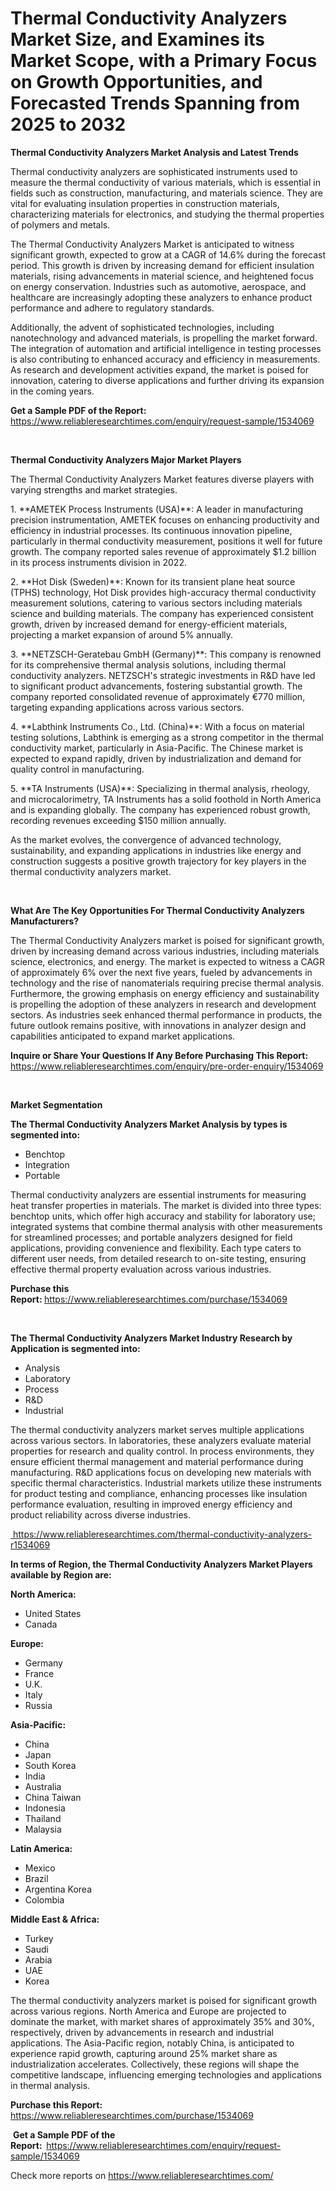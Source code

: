 <p><h1>Thermal Conductivity Analyzers Market Size, and Examines its Market Scope, with a Primary Focus on Growth Opportunities, and Forecasted Trends Spanning from 2025 to 2032</h1></p><p><strong>Thermal Conductivity Analyzers Market Analysis and Latest Trends</strong></p>
<p><p>Thermal conductivity analyzers are sophisticated instruments used to measure the thermal conductivity of various materials, which is essential in fields such as construction, manufacturing, and materials science. They are vital for evaluating insulation properties in construction materials, characterizing materials for electronics, and studying the thermal properties of polymers and metals. </p><p>The Thermal Conductivity Analyzers Market is anticipated to witness significant growth, expected to grow at a CAGR of 14.6% during the forecast period. This growth is driven by increasing demand for efficient insulation materials, rising advancements in material science, and heightened focus on energy conservation. Industries such as automotive, aerospace, and healthcare are increasingly adopting these analyzers to enhance product performance and adhere to regulatory standards. </p><p>Additionally, the advent of sophisticated technologies, including nanotechnology and advanced materials, is propelling the market forward. The integration of automation and artificial intelligence in testing processes is also contributing to enhanced accuracy and efficiency in measurements. As research and development activities expand, the market is poised for innovation, catering to diverse applications and further driving its expansion in the coming years.</p></p>
<p><strong>Get a Sample PDF of the Report:&nbsp;</strong> <a href="https://www.reliableresearchtimes.com/enquiry/request-sample/1534069?utm_campaign=2989&utm_medium=2&utm_source=Github&utm_content=ia&utm_term=08042025&utm_id=thermal-conductivity-analyzers">https://www.reliableresearchtimes.com/enquiry/request-sample/1534069</a></p>
<p>&nbsp;</p>
<p><strong>Thermal Conductivity Analyzers Major Market Players</strong></p>
<p><p>The Thermal Conductivity Analyzers Market features diverse players with varying strengths and market strategies. </p><p>1. **AMETEK Process Instruments (USA)**: A leader in manufacturing precision instrumentation, AMETEK focuses on enhancing productivity and efficiency in industrial processes. Its continuous innovation pipeline, particularly in thermal conductivity measurement, positions it well for future growth. The company reported sales revenue of approximately $1.2 billion in its process instruments division in 2022.</p><p>2. **Hot Disk (Sweden)**: Known for its transient plane heat source (TPHS) technology, Hot Disk provides high-accuracy thermal conductivity measurement solutions, catering to various sectors including materials science and building materials. The company has experienced consistent growth, driven by increased demand for energy-efficient materials, projecting a market expansion of around 5% annually.</p><p>3. **NETZSCH-Geratebau GmbH (Germany)**: This company is renowned for its comprehensive thermal analysis solutions, including thermal conductivity analyzers. NETZSCH's strategic investments in R&D have led to significant product advancements, fostering substantial growth. The company reported consolidated revenue of approximately €770 million, targeting expanding applications across various sectors.</p><p>4. **Labthink Instruments Co., Ltd. (China)**: With a focus on material testing solutions, Labthink is emerging as a strong competitor in the thermal conductivity market, particularly in Asia-Pacific. The Chinese market is expected to expand rapidly, driven by industrialization and demand for quality control in manufacturing.</p><p>5. **TA Instruments (USA)**: Specializing in thermal analysis, rheology, and microcalorimetry, TA Instruments has a solid foothold in North America and is expanding globally. The company has experienced robust growth, recording revenues exceeding $150 million annually.</p><p>As the market evolves, the convergence of advanced technology, sustainability, and expanding applications in industries like energy and construction suggests a positive growth trajectory for key players in the thermal conductivity analyzers market.</p></p>
<p>&nbsp;</p>
<p><strong>What Are The Key Opportunities For Thermal Conductivity Analyzers Manufacturers?</strong></p>
<p><p>The Thermal Conductivity Analyzers market is poised for significant growth, driven by increasing demand across various industries, including materials science, electronics, and energy. The market is expected to witness a CAGR of approximately 6% over the next five years, fueled by advancements in technology and the rise of nanomaterials requiring precise thermal analysis. Furthermore, the growing emphasis on energy efficiency and sustainability is propelling the adoption of these analyzers in research and development sectors. As industries seek enhanced thermal performance in products, the future outlook remains positive, with innovations in analyzer design and capabilities anticipated to expand market applications.</p></p>
<p><strong>Inquire or Share Your Questions If Any Before Purchasing This Report:</strong> <a href="https://www.reliableresearchtimes.com/enquiry/pre-order-enquiry/1534069?utm_campaign=2989&utm_medium=2&utm_source=Github&utm_content=ia&utm_term=08042025&utm_id=thermal-conductivity-analyzers">https://www.reliableresearchtimes.com/enquiry/pre-order-enquiry/1534069</a></p>
<p>&nbsp;</p>
<p><strong>Market Segmentation</strong></p>
<p><strong>The Thermal Conductivity Analyzers Market Analysis by types is segmented into:</strong></p>
<p><ul><li>Benchtop</li><li>Integration</li><li>Portable</li></ul></p>
<p><p>Thermal conductivity analyzers are essential instruments for measuring heat transfer properties in materials. The market is divided into three types: benchtop units, which offer high accuracy and stability for laboratory use; integrated systems that combine thermal analysis with other measurements for streamlined processes; and portable analyzers designed for field applications, providing convenience and flexibility. Each type caters to different user needs, from detailed research to on-site testing, ensuring effective thermal property evaluation across various industries.</p></p>
<p><strong>Purchase this Report:&nbsp;</strong><a href="https://www.reliableresearchtimes.com/purchase/1534069?utm_campaign=2989&utm_medium=2&utm_source=Github&utm_content=ia&utm_term=08042025&utm_id=thermal-conductivity-analyzers">https://www.reliableresearchtimes.com/purchase/1534069</a></p>
<p>&nbsp;</p>
<p><strong>The Thermal Conductivity Analyzers Market Industry Research by Application is segmented into:</strong></p>
<p><ul><li>Analysis</li><li>Laboratory</li><li>Process</li><li>R&D</li><li>Industrial</li></ul></p>
<p><p>The thermal conductivity analyzers market serves multiple applications across various sectors. In laboratories, these analyzers evaluate material properties for research and quality control. In process environments, they ensure efficient thermal management and material performance during manufacturing. R&D applications focus on developing new materials with specific thermal characteristics. Industrial markets utilize these instruments for product testing and compliance, enhancing processes like insulation performance evaluation, resulting in improved energy efficiency and product reliability across diverse industries.</p></p>
<p><a href="https://www.reliableresearchtimes.com/thermal-conductivity-analyzers-r1534069?utm_campaign=2989&utm_medium=2&utm_source=Github&utm_content=ia&utm_term=08042025&utm_id=thermal-conductivity-analyzers">&nbsp;https://www.reliableresearchtimes.com/thermal-conductivity-analyzers-r1534069</a></p>
<p><strong>In terms of Region, the Thermal Conductivity Analyzers Market Players available by Region are:</strong></p>
<p>
    <p> <strong> North America: </strong>
        <ul>
            <li>United States</li>
            <li>Canada</li>
        </ul>
        </p> 
    <p> <strong> Europe: </strong>
        <ul>
            <li>Germany</li>
            <li>France</li>
            <li>U.K.</li>
            <li>Italy</li>
            <li>Russia</li>
        </ul>
        </p> 
    <p> <strong> Asia-Pacific: </strong>
        <ul>
            <li>China</li>
            <li>Japan</li>
            <li>South Korea</li>
            <li>India</li>
            <li>Australia</li>
            <li>China Taiwan</li>
            <li>Indonesia</li>
            <li>Thailand</li>
            <li>Malaysia</li>
        </ul>
        </p> 
    <p> <strong> Latin America: </strong>
        <ul>
            <li>Mexico</li>
            <li>Brazil</li>
            <li>Argentina Korea</li>
            <li>Colombia</li>
        </ul>
        </p> 
    <p> <strong> Middle East & Africa: </strong>
        <ul>
            <li>Turkey</li>
            <li>Saudi</li>
            <li>Arabia</li>
            <li>UAE</li>
            <li>Korea</li>
        </ul>
    </p>
    </p>
<p><p>The thermal conductivity analyzers market is poised for significant growth across various regions. North America and Europe are projected to dominate the market, with market shares of approximately 35% and 30%, respectively, driven by advancements in research and industrial applications. The Asia-Pacific region, notably China, is anticipated to experience rapid growth, capturing around 25% market share as industrialization accelerates. Collectively, these regions will shape the competitive landscape, influencing emerging technologies and applications in thermal analysis.</p></p>
<p><strong>Purchase this Report: </strong><a href="https://www.reliableresearchtimes.com/purchase/1534069?utm_campaign=2989&utm_medium=2&utm_source=Github&utm_content=ia&utm_term=08042025&utm_id=thermal-conductivity-analyzers">https://www.reliableresearchtimes.com/purchase/1534069</a></p>
<p>&nbsp;<strong>Get a Sample PDF of the Report:&nbsp;&nbsp;</strong><a href="https://www.reliableresearchtimes.com/enquiry/request-sample/1534069?utm_campaign=2989&utm_medium=2&utm_source=Github&utm_content=ia&utm_term=08042025&utm_id=thermal-conductivity-analyzers">https://www.reliableresearchtimes.com/enquiry/request-sample/1534069</a></p>
<p><strong></strong></p>
<p>Check more reports on <a href="https://www.reliableresearchtimes.com/?utm_campaign=2989&utm_medium=2&utm_source=Github&utm_content=ia&utm_term=08042025&utm_id=thermal-conductivity-analyzers">https://www.reliableresearchtimes.com/</a></p>